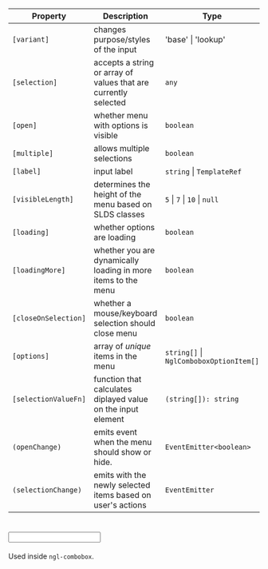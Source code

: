 # <ngl-combobox>

| Property | Description | Type | Default |
| -------- | ----------- | ---- | ------- |
| `[variant]` | changes purpose/styles of the input | 'base' \| 'lookup' | `base` |
| `[selection]` | accepts a string or array of values that are currently selected | `any` | |
| `[open]` | whether menu with options is visible | `boolean` | `false` |
| `[multiple]` | allows multiple selections | `boolean` | `false` |
| `[label]` | input label | `string` \| `TemplateRef` | |
| `[visibleLength]` | determines the height of the menu based on SLDS classes | `5` \| `7` \| `10` \| `null` | `5` |
| `[loading]` | whether options are loading | `boolean` | `false` |
| `[loadingMore]` | whether you are dynamically loading in more items to the menu | `boolean` | `false` |
| `[closeOnSelection]` | whether a mouse/keyboard selection should close menu | `boolean` | `true` |
| `[options]` | array of *unique* items in the menu | `string[]` \| `NglComboboxOptionItem[]` | |
| `[selectionValueFn]` | function that calculates diplayed value on the input element  | `(string[]): string` | `Function` |
| `(openChange)` | emits event when the menu should show or hide. | `EventEmitter<boolean>` | |
| `(selectionChange)` | emits with the newly selected items based on user's actions | `EventEmitter` | |

# <input nglCombobox>

Used inside `ngl-combobox`.